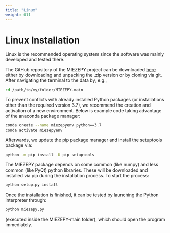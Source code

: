 ```yaml
---
title: "Linux"
weight: 011
---
```

# Linux Installation

Linux is the recommended operating system since the software was mainly developed and tested there.

The GitHub repository of the MIEZEPY project can be downloaded [here](https://github.com/RESEDA-MLZ/MIEZEPY) either by downloading and unpacking the .zip version or by cloning via git. After navigating the terminal to the data by, e.g.,

```bash
cd /path/to/my/folder/MIEZEPY-main
```

To prevent conflicts with already installed Python packages (or installations other than the required version 3.7), we recommend the creation and activation of a new environment. Below is example code taking advantage of the anaconda package manager:

```bash
conda create --name miezepyenv python==3.7
conda activate miezepyenv
```


Afterwards, we update the pip package manager and install the setuptools package via:

```bash
python -m pip install -U pip setuptools
```

The MIEZEPY package depends on some common (like numpy) and less common (like PyQt) python libraries. These will be downloaded and installed via pip during the installation process. To start the process:

```bash
python setup.py install
```

Once the installation is finished, it can be tested by launching the Python interpreter through:

```bash
python miezepy.py
```

(executed inside the MIEZEPY-main folder), which should open the program immediately.





